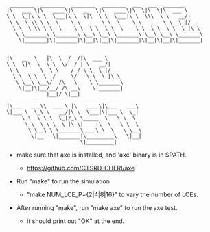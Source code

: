 ```
 ________  ________  ________  ________  ___  ___  _______      
|\   ___ \|\   ____\|\   __  \|\   ____\|\  \|\  \|\  ___ \     
\ \  \_|\ \ \  \___|\ \  \|\  \ \  \___|\ \  \\\  \ \   __/|    
 \ \  \ \\ \ \  \    \ \   __  \ \  \    \ \   __  \ \  \_|/__  
  \ \  \_\\ \ \  \____\ \  \ \  \ \  \____\ \  \ \  \ \  \_|\ \ 
   \ \_______\ \_______\ \__\ \__\ \_______\ \__\ \__\ \_______\
    \|_______|\|_______|\|__|\|__|\|_______|\|__|\|__|\|_______|
                                                                
 ________     ___    ___ _______                                
|\   __  \   |\  \  /  /|\  ___ \                               
\ \  \|\  \  \ \  \/  / | \   __/|                              
 \ \   __  \  \ \    / / \ \  \_|/__                            
  \ \  \ \  \  /     \/   \ \  \_|\ \                           
   \ \__\ \__\/  /\   \    \ \_______\                          
    \|__|\|__/__/ /\ __\    \|_______|                          
             |__|/ \|__|                                        
 _________  _______   ________  _________                       
|\___   ___\\  ___ \ |\   ____\|\___   ___\                     
\|___ \  \_\ \   __/|\ \  \___|\|___ \  \_|                     
     \ \  \ \ \  \_|/_\ \_____  \   \ \  \                      
      \ \  \ \ \  \_|\ \|____|\  \   \ \  \                     
       \ \__\ \ \_______\____\_\  \   \ \__\                    
        \|__|  \|_______|\_________\   \|__|                    
                        \|_________|                    
```

- make sure that axe is installed, and 'axe' binary is in $PATH.
  - https://github.com/CTSRD-CHERI/axe

- Run "make" to run the simulation
  - "make NUM\_LCE\_P={2|4|8|16}" to vary the number of LCEs.

- After running "make", run "make axe" to run the axe test. 
  - it should print out "OK" at the end.
